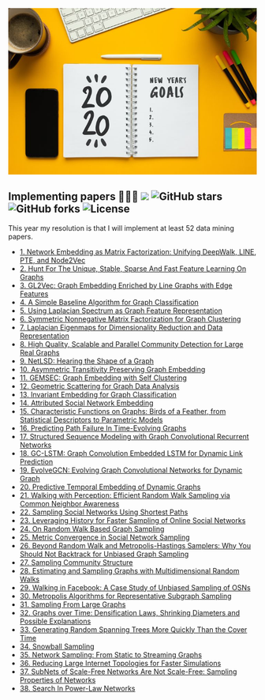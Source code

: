 <div align="center">
  <img src="https://github.com/benedekrozemberczki/resolutions-2020/blob/master/resolutions.jpeg">
</div>

## Implementing papers 👨🏻‍💻 ![](https://img.shields.io/badge/progress-73.07%25-green.svg) ![GitHub stars](https://img.shields.io/github/stars/benedekrozemberczki/resolutions-2020.svg?style=plastic) ![GitHub forks](https://img.shields.io/github/forks/benedekrozemberczki/resolutions-2020.svg?color=blue&style=plastic) ![License](https://img.shields.io/github/license/benedekrozemberczki/resolutions-2020.svg?color=blue&style=plastic)

This year my resolution is that I will implement at least 52 data mining papers.

- [1. Network Embedding as Matrix Factorization: Unifying DeepWalk, LINE, PTE, and Node2Vec](https://karateclub.readthedocs.io/en/latest/modules/root.html#karateclub.node_embedding.neighbourhood.netmf.NetMF)
- [2. Hunt For The Unique, Stable, Sparse And Fast Feature Learning On Graphs](https://karateclub.readthedocs.io/en/latest/modules/root.html#karateclub.graph_embedding.fgsd.FGSD)
- [3. GL2Vec: Graph Embedding Enriched by Line Graphs with Edge Features](https://karateclub.readthedocs.io/en/latest/modules/root.html#karateclub.graph_embedding.gl2vec.GL2Vec)
- [4. A Simple Baseline Algorithm for Graph Classification](https://karateclub.readthedocs.io/en/latest/modules/root.html#karateclub.graph_embedding.sf.SF)
- [5. Using Laplacian Spectrum as Graph Feature Representation](https://karateclub.readthedocs.io/en/latest/modules/root.html#karateclub.graph_embedding.sf.SF)
- [6. Symmetric Nonnegative Matrix Factorization for Graph Clustering](https://karateclub.readthedocs.io/en/latest/modules/root.html#karateclub.community_detection.overlapping.symmnmf.SymmNMF)
- [7. Laplacian Eigenmaps for Dimensionality Reduction and Data Representation](https://karateclub.readthedocs.io/en/latest/modules/root.html#karateclub.node_embedding.neighbourhood.laplacianeigenmaps.LaplacianEigenmaps)
- [8. High Quality, Scalable and Parallel Community Detection for Large Real Graphs](https://karateclub.readthedocs.io/en/latest/modules/root.html#karateclub.community_detection.non_overlapping.scd.SCD)
- [9. NetLSD: Hearing the Shape of a Graph](https://karateclub.readthedocs.io/en/latest/modules/root.html#karateclub.graph_embedding.netlsd.NetLSD)
- [10. Asymmetric Transitivity Preserving Graph Embedding](https://karateclub.readthedocs.io/en/latest/modules/root.html#karateclub.node_embedding.neighbourhood.hope.HOPE)
- [11. GEMSEC: Graph Embedding with Self Clustering](https://karateclub.readthedocs.io/en/latest/modules/root.html#karateclub.community_detection.non_overlapping.gemsec.GEMSEC)
- [12. Geometric Scattering for Graph Data Analysis](https://karateclub.readthedocs.io/en/latest/modules/root.html#karateclub.graph_embedding.geoscattering.GeoScattering)
- [13. Invariant Embedding for Graph Classification](https://karateclub.readthedocs.io/en/latest/modules/root.html#karateclub.graph_embedding.ige.IGE)
- [14. Attributed Social Network Embedding](https://karateclub.readthedocs.io/en/latest/modules/root.html#karateclub.node_embedding.attributed.asne)
- [15. Characteristic Functions on Graphs: Birds of a Feather, from Statistical Descriptors to Parametric Models](https://karateclub.readthedocs.io/en/latest/modules/root.html#karateclub.graph_embedding.feathergraph.FeatherGraph)
- [16. Predicting Path Failure In Time-Evolving Graphs](https://pytorch-geometric-temporal.readthedocs.io/en/latest/modules/root.html#torch_geometric_temporal.nn.recurrent.lrgcn.LRGCN)
- [17. Structured Sequence Modeling with Graph Convolutional Recurrent Networks](https://pytorch-geometric-temporal.readthedocs.io/en/latest/modules/root.html#torch_geometric_temporal.nn.recurrent.gconv_gru.GConvGRU)
- [18. GC-LSTM: Graph Convolution Embedded LSTM for Dynamic Link Prediction](https://pytorch-geometric-temporal.readthedocs.io/en/latest/modules/root.html#torch_geometric_temporal.nn.recurrent.gc_lstm.GCLSTM)
- [19. EvolveGCN: Evolving Graph Convolutional Networks for Dynamic Graph](https://pytorch-geometric-temporal.readthedocs.io/en/latest/modules/root.html#torch_geometric_temporal.nn.recurrent.evolvegcnh.EvolveGCNH)
- [20. Predictive Temporal Embedding of Dynamic Graphs](https://pytorch-geometric-temporal.readthedocs.io/en/latest/modules/root.html#torch_geometric_temporal.nn.recurrent.dygrae.DyGrEncoder)
- [21. Walking with Perception: Efficient Random Walk Sampling via Common Neighbor Awareness]()
- [22. Sampling Social Networks Using Shortest Paths]()
- [23. Leveraging History for Faster Sampling of Online Social Networks]()
- [24. On Random Walk Based Graph Sampling]()
- [25. Metric Convergence in Social Network Sampling]()
- [26. Beyond Random Walk and Metropolis-Hastings Samplers: Why You Should Not Backtrack for Unbiased Graph Sampling]()
- [27. Sampling Community Structure]()
- [28. Estimating and Sampling Graphs with Multidimensional Random Walks]()
- [29. Walking in Facebook: A Case Study of Unbiased Sampling of OSNs]()
- [30. Metropolis Algorithms for Representative Subgraph Sampling]()
- [31. Sampling From Large Graphs]()
- [32. Graphs over Time: Densification Laws, Shrinking Diameters and Possible Explanations]()
- [33. Generating Random Spanning Trees More Quickly Than the Cover Time]()
- [34. Snowball Sampling]()
- [35. Network Sampling: From Static to Streaming Graphs]()
- [36. Reducing Large Internet Topologies for Faster Simulations]()
- [37. SubNets of Scale-Free Networks Are Not Scale-Free: Sampling Properties of Networks]()
- [38. Search In Power-Law Networks](https://little-ball-of-fur.readthedocs.io/en/latest/modules/root.html#littleballoffur.node_sampling.degreebasedsampler.DegreeBasedSampler)
